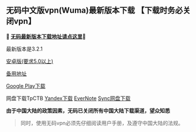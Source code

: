 ## 无码中文版vpn(Wuma)最新版本下载 【下载时务必关闭vpn】
**🔴 [无码最新版本下载地址请点这里](http://t.cn/RmjzMvP)🔴**

最新版本是3.2.1

[安卓版(要求5.0以上)](http://176.122.135.4/new/Wuma-git-3.2.2.apk)

[备用地址](https://dl0tgz6ee3upo.cloudfront.net/production/app/builds/025/471/088/original/8c94aac9ab0ffcb39dec33e7aae9f8fc/Wuma-git-3.2.0.apk) 

[Google Play下载](https://play.google.com/store/apps/details?id=com.muma.pn) 

网盘下载TpCTB
[Yandex下载](https://yadi.sk/d/JHzlnZg73UYv3t) 
[EverNote](https://www.evernote.com/shard/s633/sh/06636b97-aae4-40e5-aa4e-85fdc1d81772/c946f0d147d37c3d1b7701d335978ad6) 
[Sync网盘下载](https://ln.sync.com/dl/9c3f10be0/7ihrejim-xtwzcczk-udqw-cxxrnxji) 

**由于中国大陆的政策因素，无码已关闭所有中国大陆下载渠道，望众知悉**
> 同时，使用无码vpn必须先仔细阅读用户手册，及遵守中国大陆的法规。



